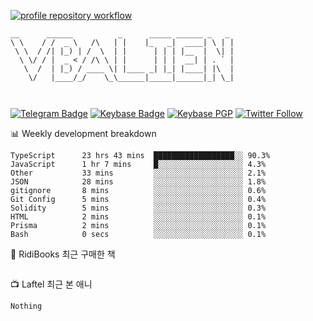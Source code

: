 [![profile repository workflow](https://github.com/vbalien/vbalien/actions/workflows/push.yml/badge.svg)](https://github.com/vbalien/vbalien/actions/workflows/push.yml)
```
__      ______          _      _____ ______ _   _ 
\ \    / /  _ \   /\   | |    |_   _|  ____| \ | |
 \ \  / /| |_) | /  \  | |      | | | |__  |  \| |
  \ \/ / |  _ < / /\ \ | |      | | |  __| | . ` |
   \  /  | |_) / ____ \| |____ _| |_| |____| |\  |
    \/   |____/_/    \_\______|_____|______|_| \_|
                                                  
                                                  
```
[![Telegram Badge](https://img.shields.io/badge/-Telegram-2CA5E0?logo=telegram)](https://t.me/vbalien)
[![Keybase Badge](https://img.shields.io/badge/-Keybase-33A0FF?logo=keybase&logoColor=white)](https://keybase.io/vbalien)
[![Keybase PGP](https://img.shields.io/keybase/pgp/vbalien)](http://sks.pod02.fleetstreetops.com/pks/lookup?search=0xE98CF73DE1E36F7D1B8A383AFD987F8DBE513071&fingerprint=on&op=index)
[![Twitter Follow](https://img.shields.io/twitter/follow/_elnyan)](https://twitter.com/_elnyan)

📊 Weekly development breakdown
```
TypeScript      23 hrs 43 mins  ██████████████████░░ 90.3%
JavaScript      1 hr 7 mins     █░░░░░░░░░░░░░░░░░░░ 4.3%
Other           33 mins         ░░░░░░░░░░░░░░░░░░░░ 2.1%
JSON            28 mins         ░░░░░░░░░░░░░░░░░░░░ 1.8%
gitignore       8 mins          ░░░░░░░░░░░░░░░░░░░░ 0.6%
Git Config      5 mins          ░░░░░░░░░░░░░░░░░░░░ 0.4%
Solidity        5 mins          ░░░░░░░░░░░░░░░░░░░░ 0.3%
HTML            2 mins          ░░░░░░░░░░░░░░░░░░░░ 0.1%
Prisma          2 mins          ░░░░░░░░░░░░░░░░░░░░ 0.1%
Bash            0 secs          ░░░░░░░░░░░░░░░░░░░░ 0.1%
```
📖 RidiBooks 최근 구매한 책
```
```
📺 Laftel 최근 본 애니
```
Nothing
```
